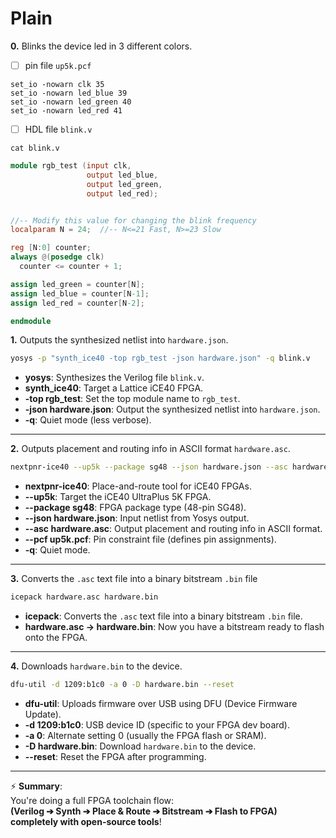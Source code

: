# Plain 

**0.**  Blinks the device led in 3 different colors.

- [ ] pin file `up5k.pcf`

```pcf
set_io -nowarn clk 35
set_io -nowarn led_blue 39
set_io -nowarn led_green 40
set_io -nowarn led_red 41
```

- [ ] HDL file `blink.v`

```
cat blink.v
```
>
```verilog
module rgb_test (input clk,
                 output led_blue,
                 output led_green,
                 output led_red);


//-- Modify this value for changing the blink frequency
localparam N = 24;  //-- N<=21 Fast, N>=23 Slow

reg [N:0] counter;
always @(posedge clk)
  counter <= counter + 1;

assign led_green = counter[N];
assign led_blue = counter[N-1];
assign led_red = counter[N-2];

endmodule
```


**1.**  Outputs the synthesized netlist into `hardware.json`.
```bash
yosys -p "synth_ice40 -top rgb_test -json hardware.json" -q blink.v
```
- **yosys**: Synthesizes the Verilog file `blink.v`.
- **synth_ice40**: Target a Lattice iCE40 FPGA.
- **-top rgb_test**: Set the top module name to `rgb_test`.
- **-json hardware.json**: Output the synthesized netlist into `hardware.json`.
- **-q**: Quiet mode (less verbose).

---

**2.**  Outputs placement and routing info in ASCII format `hardware.asc`.
```bash
nextpnr-ice40 --up5k --package sg48 --json hardware.json --asc hardware.asc --pcf up5k.pcf -q
```
- **nextpnr-ice40**: Place-and-route tool for iCE40 FPGAs.
- **--up5k**: Target the iCE40 UltraPlus 5K FPGA.
- **--package sg48**: FPGA package type (48-pin SG48).
- **--json hardware.json**: Input netlist from Yosys output.
- **--asc hardware.asc**: Output placement and routing info in ASCII format.
- **--pcf up5k.pcf**: Pin constraint file (defines pin assignments).
- **-q**: Quiet mode.

---

**3.**  Converts the `.asc` text file into a binary bitstream `.bin` file
```bash
icepack hardware.asc hardware.bin
```
- **icepack**: Converts the `.asc` text file into a binary bitstream `.bin` file.
- **hardware.asc -> hardware.bin**: Now you have a bitstream ready to flash onto the FPGA.

---

**4.**  Downloads `hardware.bin` to the device.
```bash
dfu-util -d 1209:b1c0 -a 0 -D hardware.bin --reset
```
- **dfu-util**: Uploads firmware over USB using DFU (Device Firmware Update).
- **-d 1209:b1c0**: USB device ID (specific to your FPGA dev board).
- **-a 0**: Alternate setting 0 (usually the FPGA flash or SRAM).
- **-D hardware.bin**: Download `hardware.bin` to the device.
- **--reset**: Reset the FPGA after programming.

---

⚡ **Summary**:  
You're doing a full FPGA toolchain flow:  
**(Verilog ➔ Synth ➔ Place & Route ➔ Bitstream ➔ Flash to FPGA)**  
**completely with open-source tools**!

